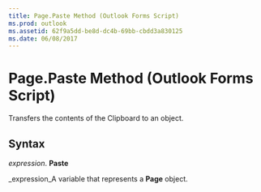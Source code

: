 ```yaml
---
title: Page.Paste Method (Outlook Forms Script)
ms.prod: outlook
ms.assetid: 62f9a5dd-be8d-dc4b-69bb-cbdd3a830125
ms.date: 06/08/2017
---
```



# Page.Paste Method (Outlook Forms Script)

Transfers the contents of the Clipboard to an object.


## Syntax

 _expression_. **Paste**

 _expression_A variable that represents a  **Page** object.


